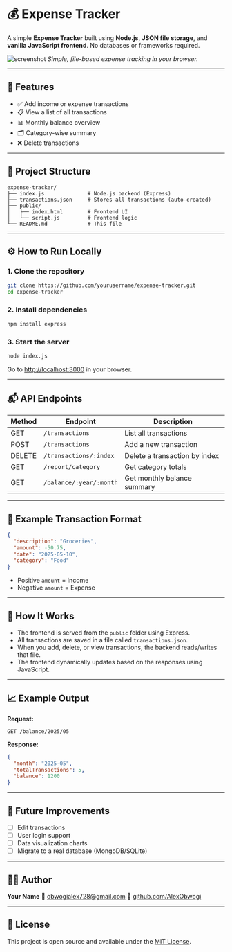 # 💰 Expense Tracker

A simple **Expense Tracker** built using **Node.js**, **JSON file storage**, and **vanilla JavaScript frontend**. No databases or frameworks required.

![screenshot](https://via.placeholder.com/800x400?text=Expense+Tracker+Screenshot)
*Simple, file-based expense tracking in your browser.*

---

## 🚀 Features

* ✅ Add income or expense transactions
* 📋 View a list of all transactions
* 📊 Monthly balance overview
* 🗂 Category-wise summary
* ❌ Delete transactions

---

## 📁 Project Structure

```plaintext
expense-tracker/
├── index.js              # Node.js backend (Express)
├── transactions.json     # Stores all transactions (auto-created)
├── public/
│   ├── index.html        # Frontend UI
│   └── script.js         # Frontend logic
└── README.md             # This file
```

---

## ⚙️ How to Run Locally

### 1. Clone the repository

```bash
git clone https://github.com/yourusername/expense-tracker.git
cd expense-tracker
```

### 2. Install dependencies

```bash
npm install express
```

### 3. Start the server

```bash
node index.js
```

Go to [http://localhost:3000](http://localhost:3000) in your browser.

---

## 📬 API Endpoints

| Method | Endpoint                | Description                   |
| ------ | ----------------------- | ----------------------------- |
| GET    | `/transactions`         | List all transactions         |
| POST   | `/transactions`         | Add a new transaction         |
| DELETE | `/transactions/:index`  | Delete a transaction by index |
| GET    | `/report/category`      | Get category totals           |
| GET    | `/balance/:year/:month` | Get monthly balance summary   |

---

## 💾 Example Transaction Format

```json
{
  "description": "Groceries",
  "amount": -50.75,
  "date": "2025-05-10",
  "category": "Food"
}
```

* Positive `amount` = Income
* Negative `amount` = Expense

---

## 🧠 How It Works

* The frontend is served from the `public` folder using Express.
* All transactions are saved in a file called `transactions.json`.
* When you add, delete, or view transactions, the backend reads/writes that file.
* The frontend dynamically updates based on the responses using JavaScript.

---

## 📈 Example Output

**Request:**

```
GET /balance/2025/05
```

**Response:**

```json
{
  "month": "2025-05",
  "totalTransactions": 5,
  "balance": 1200
}
```

---

## 🌱 Future Improvements

* [ ] Edit transactions
* [ ] User login support
* [ ] Data visualization charts
* [ ] Migrate to a real database (MongoDB/SQLite)

---

## 👨‍💻 Author

**Your Name**
📧 [obwogialex728@gmail.com](mailto:obwogialex728@gmail.com)
🔗 [github.com/AlexObwogi](https://github.com/AlexObwogi)

---

## 📝 License

This project is open source and available under the [MIT License](LICENSE).
